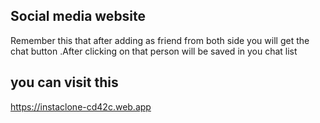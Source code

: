 
## Social media website
Remember this that after adding as friend from both side you will get the chat button .After clicking on that person will be saved in you chat list
## you can visit this
https://instaclone-cd42c.web.app
